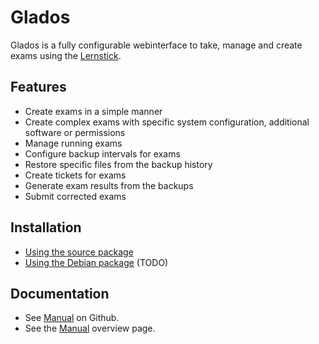 # Glados

Glados is a fully configurable webinterface to take, manage and create exams using the [Lernstick](https://imedias.ch/themen/lernstick/index.cfm).

## Features

* Create exams in a simple manner
* Create complex exams with specific system configuration, additional software or permissions
* Manage running exams
* Configure backup intervals for exams
* Restore specific files from the backup history
* Create tickets for exams
* Generate exam results from the backups
* Submit corrected exams

## Installation

* [Using the source package](https://github.com/imedias/glados/blob/master/howtos/manual-install.md)
* [Using the Debian package](https://github.com/imedias/glados/blob/master/howtos/deb-install.md) (TODO)

## Documentation

* See [Manual](https://github.com/imedias/glados/tree/master/howtos) on Github.
* See the [Manual](https://github.com/imedias/glados/tree/master/howtos/README.md) overview page.
